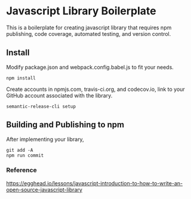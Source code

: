 # Javascript Library Boilerplate

This is a boilerplate for creating javascript library that requires npm publishing, code coverage, automated testing, and version control.

## Install
Modify package.json and webpack.config.babel.js to fit your needs.

```
npm install
```

Create accounts in npmjs.com, travis-ci.org, and codecov.io, link to your GitHub account associated with the library.

```
semantic-release-cli setup
```

## Building and Publishing to npm

After implementing your library,

```
git add -A
npm run commit
```

### Reference
https://egghead.io/lessons/javascript-introduction-to-how-to-write-an-open-source-javascript-library
